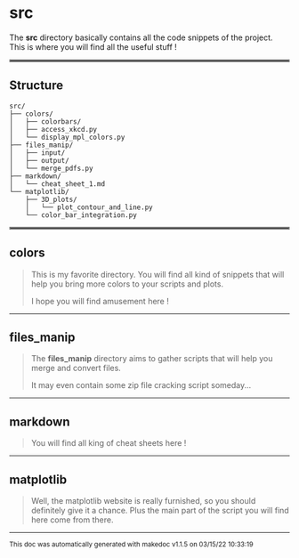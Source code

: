 # src

The **src** directory basically contains all the code snippets of the project. This is where you will find all the useful stuff !
<hr style="border:2px solid gray"> </hr>

## Structure 
```
src/
├── colors/
│   ├── colorbars/
│   ├── access_xkcd.py
│   └── display_mpl_colors.py
├── files_manip/
│   ├── input/
│   ├── output/
│   └── merge_pdfs.py
├── markdown/
│   └── cheat_sheet_1.md
└── matplotlib/
    ├── 3D_plots/
    │   └── plot_contour_and_line.py
    └── color_bar_integration.py
```

<hr style="border:2px solid gray"> </hr>

## colors
>
>This is my favorite directory. You will find all kind of snippets that will help you
>bring more colors to your scripts and plots. 
>
>I hope you will find amusement here !
---
## files_manip
>
>The **files_manip** directory aims to gather scripts that will help you merge and convert files.
>
>It may even contain some zip file cracking script someday...
---
## markdown
>
>You will find all king of cheat sheets here !
---
## matplotlib
>
>Well, the matplotlib website is really furnished, so you should definitely give it a chance. 
>Plus the main part of the script you will find here come from there.
---




<sub>This doc was automatically generated with makedoc v1.1.5 on  03/15/22 10:33:19 